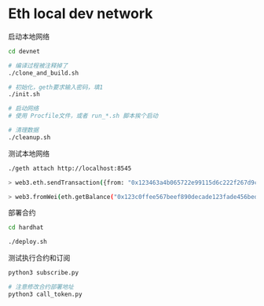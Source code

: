 # Eth local dev network

启动本地网络

```bash
cd devnet

# 编译过程被注释掉了
./clone_and_build.sh

# 初始化，geth要求输入密码，填1
./init.sh

# 启动网络
# 使用 Procfile文件，或者 run_*.sh 脚本挨个启动

# 清理数据
./cleanup.sh
```


测试本地网络

```bash
./geth attach http://localhost:8545

> web3.eth.sendTransaction({from: "0x123463a4b065722e99115d6c222f267d9cabb524",to: "0x123c0ffee567beef890decade123fade456bed78",value: web3.toWei(1, "ether")})

> web3.fromWei(eth.getBalance("0x123c0ffee567beef890decade123fade456bed78"), "ether")
```

部署合约

```bash
cd hardhat

./deploy.sh
```

测试执行合约和订阅

```bash
python3 subscribe.py

# 注意修改合约部署地址
python3 call_token.py
```